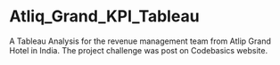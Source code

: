 # Atliq_Grand_KPI_Tableau
A Tableau Analysis for the revenue management team from Atlip Grand Hotel in India. The project challenge was post on Codebasics website.
